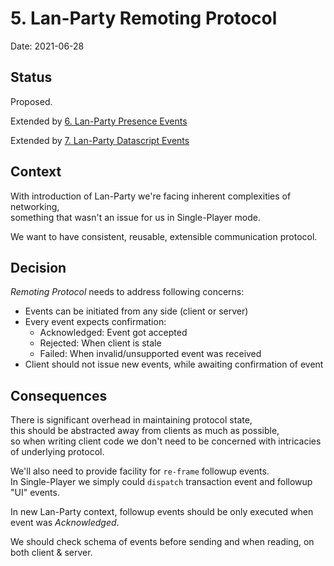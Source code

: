 # 5. Lan-Party Remoting Protocol

Date: 2021-06-28

## Status

Proposed.

Extended by [6. Lan-Party Presence Events](0006-lan-party-presence-events.md)

Extended by [7. Lan-Party Datascript Events](0007-lan-party-datascript-events.md)

## Context

With introduction of Lan-Party we're facing inherent complexities of networking,  
something that wasn't an issue for us in Single-Player mode.

We want to have consistent, reusable, extensible communication protocol.

## Decision

*Remoting Protocol* needs to address following concerns:

- Events can be initiated from any side (client or server)
- Every event expects confirmation:
  - Acknowledged: Event got accepted
  - Rejected: When client is stale
  - Failed: When invalid/unsupported event was received
- Client should not issue new events, while awaiting confirmation of event

## Consequences

There is significant overhead in maintaining protocol state,  
this should be abstracted away from clients as much as possible,  
so when writing client code we don't need to be concerned with intricacies of underlying protocol.

We'll also need to provide facility for `re-frame` followup events.  
In Single-Player we simply could `dispatch` transaction event and followup "UI" events.

In new Lan-Party context, followup events should be only executed when event was *Acknowledged*.

We should check schema of events before sending and when reading, on both client & server.
